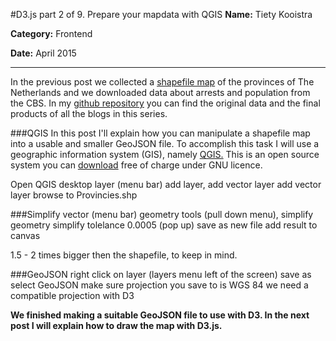 #D3.js part 2 of 9. Prepare your mapdata with QGIS
**Name:** Tiety Kooistra

**Category:** Frontend

**Date:** April 2015

----------------------------------------------------------------------
In the previous post we collected a [shapefile map](http://opendata.arcgis.com/datasets/975552a98c8241b39d531b0a0b98a78f_0) of the provinces of The Netherlands and we downloaded data about arrests and population from the CBS. In my [github repository](https://github.com/tietyk/D3.js) you can find the original data and the final products of all the blogs in this series.

###QGIS
In this post I'll explain how you can manipulate a shapefile map into a usable and smaller GeoJSON file. To accomplish this task I will use a geographic information system (GIS), namely [QGIS.](http://qgis.org) This is an open source system you can [download](http://qgis.org/en/site/forusers/download.html) free of charge under GNU licence.

Open QGIS desktop
layer (menu bar) add layer, add vector layer
add vector layer
browse to  Provincies.shp

###Simplify
vector (menu bar) geometry tools (pull down menu), simplify geometry
simplify tolelance 0.0005 (pop up)
save as new file
add result to canvas

1.5 - 2 times bigger then the shapefile, to keep in mind.

###GeoJSON
right click on layer (layers menu left of the screen)
save as
select GeoJSON
make sure projection you save to is WGS 84 we need a compatible projection with D3

**We finished making a suitable GeoJSON file to use with D3. In the next post I will explain how to draw the map with D3.js.**